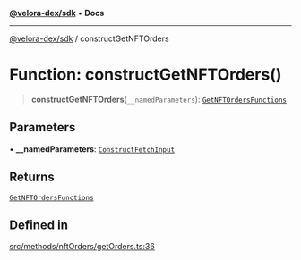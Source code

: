 [**@velora-dex/sdk**](../README.md) • **Docs**

***

[@velora-dex/sdk](../globals.md) / constructGetNFTOrders

# Function: constructGetNFTOrders()

> **constructGetNFTOrders**(`__namedParameters`): [`GetNFTOrdersFunctions`](../type-aliases/GetNFTOrdersFunctions.md)

## Parameters

• **\_\_namedParameters**: [`ConstructFetchInput`](../interfaces/ConstructFetchInput.md)

## Returns

[`GetNFTOrdersFunctions`](../type-aliases/GetNFTOrdersFunctions.md)

## Defined in

[src/methods/nftOrders/getOrders.ts:36](https://github.com/VeloraDEX/sdk/blob/master/src/methods/nftOrders/getOrders.ts#L36)
